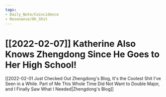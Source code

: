 ```yaml
---
tags:
- Daily_Note/Coincidence
- Resonance/Oh_Shit
---
```


# [[2022-02-07]] Katherine Also Knows Zhengdong Since He Goes to Her High School!

 

[[2022-02-01 Just Checked Out Zhengdong's Blog, It's the Coolest Shit I've Seen in a While. Part of Me This Whole Time Did Not Want to Double Major, and I Finally Saw What I Needed|Zhengdong's Blog]]